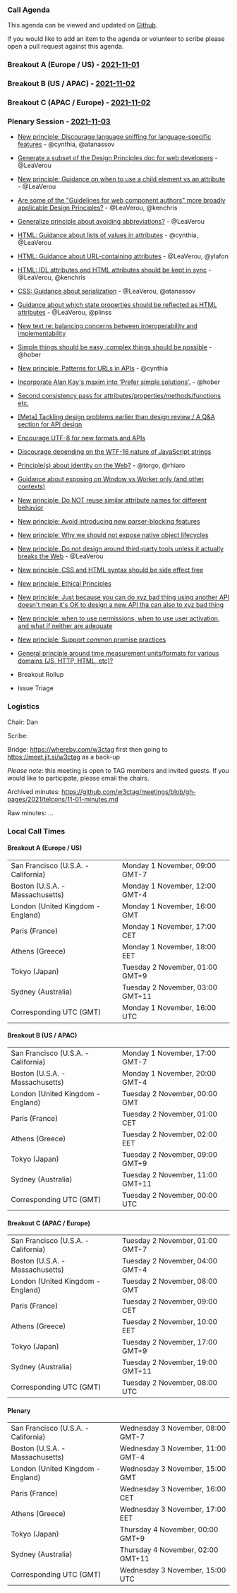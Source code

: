 ### Call Agenda

This agenda can be viewed and updated on [Github](https://github.com/w3ctag/meetings/blob/gh-pages/2021/telcons/11-01-agenda.md).

If you would like to add an item to the agenda or volunteer to scribe please open a pull request against this agenda.

### Breakout A (Europe / US) - [2021-11-01](https://www.timeanddate.com/worldclock/converter.html?iso=20211101T160000&p1=224&p2=43&p3=136&p4=195&p5=26&p6=248&p7=240)

### Breakout B (US / APAC) - [2021-11-02](https://www.timeanddate.com/worldclock/converter.html?iso=20211102T000000&p1=224&p2=43&p3=136&p4=195&p5=26&p6=248&p7=240)

### Breakout C (APAC / Europe) - [2021-11-02](https://www.timeanddate.com/worldclock/converter.html?iso=20211102T080000&p1=224&p2=43&p3=136&p4=195&p5=26&p6=248&p7=240)

### Plenary Session - [2021-11-03](https://www.timeanddate.com/worldclock/converter.html?iso=20211103T150000&p1=224&p2=43&p3=136&p4=195&p5=26&p6=248&p7=240)

* [New principle: Discourage language sniffing for language-specific features](https://github.com/w3ctag/design-principles/issues/266) - @cynthia, @atanassov
* [Generate a subset of the Design Principles doc for web developers](https://github.com/w3ctag/design-principles/issues/268) - @LeaVerou
* [New principle: Guidance on when to use a child element vs an attribute](https://github.com/w3ctag/design-principles/issues/270) - @LeaVerou
* [Are some of the "Guidelines for web component authors" more broadly applicable Design Principles?](https://github.com/w3ctag/design-principles/issues/271) - @LeaVerou, @kenchris
* [Generalize principle about avoiding abbreviations?](https://github.com/w3ctag/design-principles/issues/276) - @LeaVerou
* [HTML: Guidance about lists of values in attributes](https://github.com/w3ctag/design-principles/issues/277) - @cynthia, @LeaVerou
* [HTML: Guidance about URL-containing attributes](https://github.com/w3ctag/design-principles/issues/278) - @LeaVerou, @ylafon
* [HTML: IDL attributes and HTML attributes should be kept in sync](https://github.com/w3ctag/design-principles/issues/279) - @LeaVerou, @kenchris
* [CSS: Guidance about serialization](https://github.com/w3ctag/design-principles/issues/284) - @LeaVerou, @atanassov
* [Guidance about which state properties should be reflected as HTML attributes](https://github.com/w3ctag/design-principles/issues/289) - @LeaVerou, @plinss
* [New text re: balancing concerns between interoperability and implementability](https://github.com/w3ctag/design-principles/pull/290)
* [Simple things should be easy, complex things should be possible](https://github.com/w3ctag/design-principles/issues/299) - @hober
* [New principle: Patterns for URLs in APIs](https://github.com/w3ctag/design-principles/issues/303) - @cynthia
* [Incorporate Alan Kay's maxim into 'Prefer simple solutions'.](https://github.com/w3ctag/design-principles/pull/306) - @hober
* [Second consistency pass for attributes/properties/methods/functions etc.](https://github.com/w3ctag/design-principles/issues/315)
* [[Meta] Tackling design problems earlier than design review / A Q&A section for API design](https://github.com/w3ctag/design-principles/issues/319)
* [Encourage UTF-8 for new formats and APIs](https://github.com/w3ctag/design-principles/issues/322)
* [Discourage depending on the WTF-16 nature of JavaScript strings](https://github.com/w3ctag/design-principles/issues/323)
* [Principle(s) about identity on the Web?](https://github.com/w3ctag/design-principles/issues/324) - @torgo, @rhiaro
* [Guidance about exposing on Window vs Worker only (and other contexts)](https://github.com/w3ctag/design-principles/issues/325)
* [New principle: Do NOT reuse similar attribute names for different behavior](https://github.com/w3ctag/design-principles/issues/328)
* [New principle: Avoid introducing new parser-blocking features](https://github.com/w3ctag/design-principles/issues/329)
* [New principle: Why we should not expose native object lifecycles](https://github.com/w3ctag/design-principles/issues/333)
* [New principle: Do not design around third-party tools unless it actually breaks the Web](https://github.com/w3ctag/design-principles/issues/335) - @LeaVerou
* [New principle: CSS and HTML syntax should be side effect free](https://github.com/w3ctag/design-principles/issues/336)
* [New principle: Ethical Principles](https://github.com/w3ctag/design-principles/issues/338)
* [New principle: Just because you can do xyz bad thing using another API doesn't mean it's OK to design a new API tha can also to xyz bad thing](https://github.com/w3ctag/design-principles/issues/340)
* [New principle: when to use permissions, when to use user activation, and what if neither are adequate](https://github.com/w3ctag/design-principles/issues/341)
* [New principle: Support common promise practices](https://github.com/w3ctag/design-principles/issues/342)
* [General principle around time measurement units/formats for various domains (JS, HTTP, HTML, etc)?](https://github.com/w3ctag/design-principles/issues/344)

* Breakout Rollup
* Issue Triage

### Logistics

Chair: Dan

Scribe:

Bridge: https://whereby.com/w3ctag first then going to https://meet.jit.si/w3ctag as a back-up

*Please note*: this meeting is open to TAG members and invited guests. If you would like to participate, please email the chairs.

Archived minutes: https://github.com/w3ctag/meetings/blob/gh-pages/2021/telcons/11-01-minutes.md

Raw minutes: ...


### Local Call Times

#### Breakout A (Europe / US)

<table>
<tr><td> San Francisco (U.S.A. - California) <td> Monday 1 November, 09:00 GMT-7</td></tr>
<tr><td> Boston (U.S.A. - Massachusetts) <td> Monday 1 November, 12:00 GMT-4</td></tr>
<tr><td> London (United Kingdom - England) <td> Monday 1 November, 16:00 GMT</td></tr>
<tr><td> Paris (France) <td> Monday 1 November, 17:00 CET</td></tr>
<tr><td> Athens (Greece) <td> Monday 1 November, 18:00 EET</td></tr>
<tr><td> Tokyo (Japan) <td> Tuesday 2 November, 01:00 GMT+9</td></tr>
<tr><td> Sydney (Australia) <td> Tuesday 2 November, 03:00 GMT+11</td></tr>
<tr><td> Corresponding UTC (GMT) <td> Monday 1 November, 16:00 UTC</td></tr>
</table>

#### Breakout B (US / APAC)

<table>
<tr><td> San Francisco (U.S.A. - California) <td> Monday 1 November, 17:00 GMT-7</td></tr>
<tr><td> Boston (U.S.A. - Massachusetts) <td> Monday 1 November, 20:00 GMT-4</td></tr>
<tr><td> London (United Kingdom - England) <td> Tuesday 2 November, 00:00 GMT</td></tr>
<tr><td> Paris (France) <td> Tuesday 2 November, 01:00 CET</td></tr>
<tr><td> Athens (Greece) <td> Tuesday 2 November, 02:00 EET</td></tr>
<tr><td> Tokyo (Japan) <td> Tuesday 2 November, 09:00 GMT+9</td></tr>
<tr><td> Sydney (Australia) <td> Tuesday 2 November, 11:00 GMT+11</td></tr>
<tr><td> Corresponding UTC (GMT) <td> Tuesday 2 November, 00:00 UTC</td></tr>
</table>

#### Breakout C (APAC / Europe)

<table>
<tr><td> San Francisco (U.S.A. - California) <td> Tuesday 2 November, 01:00 GMT-7</td></tr>
<tr><td> Boston (U.S.A. - Massachusetts) <td> Tuesday 2 November, 04:00 GMT-4</td></tr>
<tr><td> London (United Kingdom - England) <td> Tuesday 2 November, 08:00 GMT</td></tr>
<tr><td> Paris (France) <td> Tuesday 2 November, 09:00 CET</td></tr>
<tr><td> Athens (Greece) <td> Tuesday 2 November, 10:00 EET</td></tr>
<tr><td> Tokyo (Japan) <td> Tuesday 2 November, 17:00 GMT+9</td></tr>
<tr><td> Sydney (Australia) <td> Tuesday 2 November, 19:00 GMT+11</td></tr>
<tr><td> Corresponding UTC (GMT) <td> Tuesday 2 November, 08:00 UTC</td></tr>
</table>

#### Plenary

<table>
<tr><td> San Francisco (U.S.A. - California) <td> Wednesday 3 November, 08:00 GMT-7</td></tr>
<tr><td> Boston (U.S.A. - Massachusetts) <td> Wednesday 3 November, 11:00 GMT-4</td></tr>
<tr><td> London (United Kingdom - England) <td> Wednesday 3 November, 15:00 GMT</td></tr>
<tr><td> Paris (France) <td> Wednesday 3 November, 16:00 CET</td></tr>
<tr><td> Athens (Greece) <td> Wednesday 3 November, 17:00 EET</td></tr>
<tr><td> Tokyo (Japan) <td> Thursday 4 November, 00:00 GMT+9</td></tr>
<tr><td> Sydney (Australia) <td> Thursday 4 November, 02:00 GMT+11</td></tr>
<tr><td> Corresponding UTC (GMT) <td> Wednesday 3 November, 15:00 UTC</td></tr>
</table>
